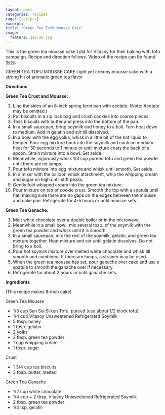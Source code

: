 ```yaml
---
layout: post
categories: recipes
tags: [recipes]
excerpt: 
title: "Green Tea Tofu Mousse Cake"
image:
  feature: 116-16.jpg
---
```


This is the green tea mousse cake I did for Vitasoy for their baking with tofu campaign.  Recipe and direction follows. Video of the recipe can be found [here](https://www.youtube.com/watch?v=FNg3GK4brcM).

GREEN TEA TOFU MOUSSE CAKE
Light yet creamy mousse cake with a strong hit of aromatic green tea flavor 


__Directions__

__Green Tea Crust and Mousse:__

1. Line the sides of an 8-inch spring form pan with acetate. (Note: Acetate may be omitted.)
2. Put biscuits in a zip lock bag and crush cookies into coarse pieces. 
3. Toss biscuits with butter and press into the bottom of the pan. 
4. In a small saucepan, bring soymilk and honey to a boil. Turn heat down to medium. Add in gelatin and stir till dissolved. 
5. In a bowl with the egg yolks, whisk in a little bit of the hot liquid to temper. Pour egg mixture back into the soymilk and cook on medium heat for 30 seconds to 1 minute or until mixture coats the back of a spoon. Strain mixture into a bowl. Set aside. 
6. Meanwhile, vigorously whisk 1/3 cup pureed tofu and green tea powder until there are no lumps. 
7. Pour tofu mixture into egg mixture and whisk until smooth. Set aside. 
8. In a mixer with the balloon whisk attachment, whip the whipping cream and sugar on high until stiff peaks. 
9. Gently fold whipped cream into the green tea mixture. 
10. Pour mixture on top of cookie crust. Smooth the top with a spatula until flat, making sure there are no gaps on the edges between the mousse and cake pan. Refrigerate for 4-5 hours or until mousse sets.

__Green Tea Ganache:__ 

1. Melt white chocolate over a double boiler or in the microwave. 
2. Meanwhile in a small bowl, mix several tbsp. of the soymilk with the green tea powder and whisk until it is smooth. 
3. In a small saucepan, mix the rest of the soymilk, gelatin, and green tea mixture together. Heat mixture and stir until gelatin dissolves. Do not bring to a boil. 
4. Pour hot soymilk mixture over melted white chocolate and whisk till smooth and combined. If there are lumps, a strainer may be used. 
5. When the green tea mousse has set, pour ganache over cake and use a spatula to smooth the ganache over if necessary. 
6. Refrigerate for about 2 hours or until ganache sets.
<section class='recipe'>
<p><strong>Ingredients</strong></p>

<p>(This recipe makes 8-inch cake)</p>

<p>Green Tea Mousse</p>

<ul><li>1/3 cup San Sui Silken Tofu, pureed (use about 1/2 block tofu)</li><li>1/4 cup Vitasoy Unsweetened Refrigerated Soymilk</li><li>5 tbsp. honey</li><li>1 tbsp. gelatin</li><li>2 yolks </li><li>2 tbsp. green tea powder </li><li>1 cup whipping cream </li><li>1 tbsp. sugar</li></ul>

<p>Crust</p>

<ul><li>1 3/4 cup tea biscuits</li><li>3 tbsp. butter, melted</li></ul>

<p>Green Tea Ganache</p>

<ul><li>1/2 cup white chocolate </li><li>1/4 cup + 2 tbsp. Vitasoy Unsweetened Refrigerated Soymilk </li><li>2 tbsp. green tea powder </li><li>1/4 tsp. gelatin</li></ul></section>